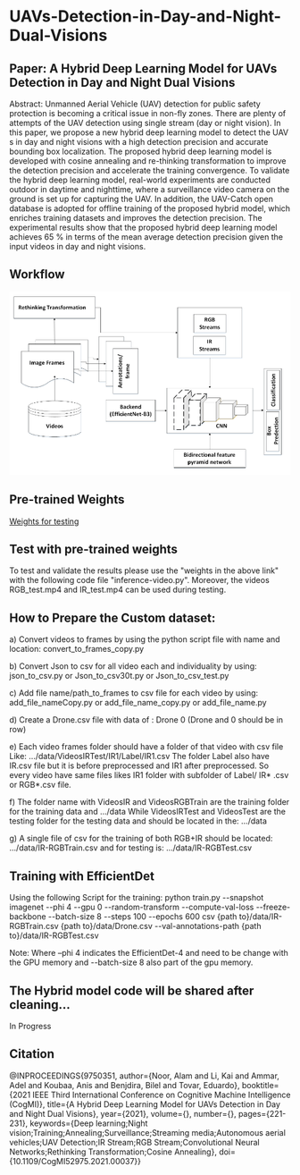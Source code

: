 # UAVs-Detection-in-Day-and-Night-Dual-Visions
## Paper: A Hybrid Deep Learning Model for UAVs Detection in Day and Night Dual Visions
Abstract:
Unmanned Aerial Vehicle (UAV) detection for public safety protection is becoming a critical issue in non-fly zones. There are plenty of attempts of the UAV detection using single stream (day or night vision). In this paper, we propose a new hybrid deep learning model to detect the UAV s in day and night visions with a high detection precision and accurate bounding box localization. The proposed hybrid deep learning model is developed with cosine annealing and re-thinking transformation to improve the detection precision and accelerate the training convergence. To validate the hybrid deep learning model, real-world experiments are conducted outdoor in daytime and nighttime, where a surveillance video camera on the ground is set up for capturing the UAV. In addition, the UAV-Catch open database is adopted for offline training of the proposed hybrid model, which enriches training datasets and improves the detection precision. The experimental results show that the proposed hybrid deep learning model achieves 65 % in terms of the mean average detection precision given the input videos in day and night visions.
## Workflow 
![image info](block_diagram.png)
## Pre-trained Weights
[Weights for testing](https://drive.google.com/file/d/1pwSm5Nojg9nxtegvFFAmmrgqGTemmH1L/view?usp=sharing)
## Test with pre-trained weights
To test and validate the results please use the "weights in the above link" with the following code file "inference-video.py". Moreover, the videos RGB_test.mp4 and IR_test.mp4 can be used during testing.

## How to Prepare the Custom dataset:
a) Convert videos to frames by using the python script file with name and location:
convert_to_frames_copy.py

b) Convert Json to csv for all video each and individuality by using:
json_to_csv.py or Json_to_csv30t.py or Json_to_csv_test.py

c) Add file name/path_to_frames to csv file for each video by using:
add_file_nameCopy.py or add_file_name_copy.py or add_file_name.py

d) Create a Drone.csv file with data of :
Drone 0 (Drone and 0 should be in row)

e) Each video frames folder should have a folder of that video with csv file Like:
.../data/VideosIRTest/IR1/Label/IR1.csv
The folder Label also have IR.csv file but it is before preprocessed and IR1 after preprocessed. So every video have same files likes IR1 folder with subfolder of Label/ IR* .csv or RGB*.csv file.

f) The folder name with VideosIR and VideosRGBTrain are the training folder for the training data
and .../data
While
VideosIRTest and VideosTest are the testing folder for the testing data and should be located in the: .../data

g) A single file of csv for the training of both RGB+IR should be located:
.../data/IR-RGBTrain.csv and for testing is:
.../data/IR-RGBTest.csv
## Training with EfficientDet
Using the following Script for the training:
python train.py --snapshot imagenet --phi 4 --gpu 0 --random-transform --compute-val-loss --freeze-backbone --batch-size 8 --steps 100 --epochs 600  csv {path to}/data/IR-RGBTrain.csv {path to}/data/Drone.csv --val-annotations-path {path to}/data/IR-RGBTest.csv

Note: Where –phi 4 indicates the EfficientDet-4 and need to be change with the GPU memory and --batch-size 8 also part of the gpu memory.	 
## The Hybrid model code will be shared after cleaning...
In Progress

## Citation
@INPROCEEDINGS{9750351,
  author={Noor, Alam and Li, Kai and Ammar, Adel and Koubaa, Anis and Benjdira, Bilel and Tovar, Eduardo},
  booktitle={2021 IEEE Third International Conference on Cognitive Machine Intelligence (CogMI)}, 
  title={A Hybrid Deep Learning Model for UAVs Detection in Day and Night Dual Visions}, 
  year={2021},
  volume={},
  number={},
  pages={221-231},
  keywords={Deep learning;Night vision;Training;Annealing;Surveillance;Streaming media;Autonomous aerial vehicles;UAV Detection;IR Stream;RGB Stream;Convolutional Neural Networks;Rethinking Transformation;Cosine Annealing},
  doi={10.1109/CogMI52975.2021.00037}}
